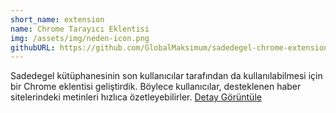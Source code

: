 ```yaml
---
short_name: extension
name: Chrome Tarayıcı Eklentisi
img: /assets/img/neden-icon.png
githubURL: https://github.com/GlobalMaksimum/sadedegel-chrome-extension
---
```


Sadedegel kütüphanesinin son kullanıcılar tarafından da kullanılabilmesi için bir Chrome eklentisi geliştirdik. Böylece kullanıcılar, desteklenen haber sitelerindeki metinleri hızlıca özetleyebilirler.
<a href="/detail/#ChromeEklentisi" class="big-dot angle">
<span class="item-detail-text">Detay Görüntüle </span>
<i class="fas fa-angle-right"></i>
</a>
